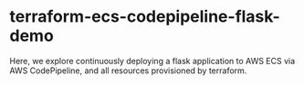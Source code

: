 # terraform-ecs-codepipeline-flask-demo
Here, we explore continuously deploying a flask application to AWS ECS via AWS CodePipeline, and all resources provisioned by terraform.
